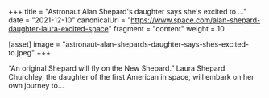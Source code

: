 +++
title = "Astronaut Alan Shepard's daughter says she's excited to ..."
date = "2021-12-10"
canonicalUrl = "https://www.space.com/alan-shepard-daughter-laura-excited-space"
fragment = "content"
weight = 10

[asset]
    image = "astronaut-alan-shepards-daughter-says-shes-excited-to.jpeg"
+++

“An original Shepard will fly on the New Shepard.” Laura Shepard Churchley, 
the daughter of the first American in space, will embark on her own journey 
to...
